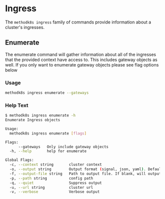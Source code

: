 # Ingress

The `methodk8s ingress` family of commands provide information about a cluster's ingresses.

## Enumerate

The enumerate command will gather information about all of the ingresses that the provided context have access to. This includes gateway objects as well. If you only want to enumerate gateway objects please see flag options below

### Usage

```bash
methodk8s ingress enumerate --gateways
```

### Help Text

```bash
$ methodk8s ingress enumerate -h
Enumerate Ingress objects

Usage:
  methodk8s ingress enumerate [flags]

Flags:
      --gateways   Only include gateway objects
  -h, --help       help for enumerate

Global Flags:
  -c, --context string       cluster context
  -o, --output string        Output format (signal, json, yaml). Default value is signal (default "signal")
  -f, --output-file string   Path to output file. If blank, will output to STDOUT
  -p, --path string          config path
  -q, --quiet                Suppress output
  -u, --url string           cluster url
  -v, --verbose              Verbose output
```
